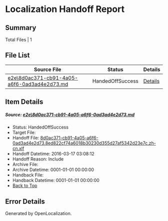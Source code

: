 # <a name='report-top'></a> Localization Handoff Report

## Summary
 Total Files | 1

## File List
 Source File | Status | Details 
 ----------- | ------ | ------- 
 [e2e\8d0ac371-cb91-4a05-a6f6-0ad3ad4e2d73.md](https://github.com/OpenLocalizationTest/oltest/blob/15d85ce63080190d5dad9983bdbfbf1c99f9732a/e2e/8d0ac371-cb91-4a05-a6f6-0ad3ad4e2d73.md) | HandedOffSuccess | [Details](#72b8c0bc3883a38f524c96e50ff07989671dc45d2)

## Item Details
##### <a name='72b8c0bc3883a38f524c96e50ff07989671dc45d2'></a> Source: [e2e\8d0ac371-cb91-4a05-a6f6-0ad3ad4e2d73.md](https://github.com/OpenLocalizationTest/oltest/blob/15d85ce63080190d5dad9983bdbfbf1c99f9732a/e2e/8d0ac371-cb91-4a05-a6f6-0ad3ad4e2d73.md)
* Status: HandedOffSuccess
* Target File: 
* Handoff File: [8d0ac371-cb91-4a05-a6f6-0ad3ad4e2d73.8ed822cf74a6018b30230d355d27af5342d23e7c.zh-cn.xlf](https://github.com/OpenLocalizationTestOrg/olhandoff/blob/22cbf8c43516f810c6b4f7a4bab4069008cdf372/ol-handoff/OpenLocalizationTestOrg/oltest.zh-cn/xinjiang/ht/8d0ac371-cb91-4a05-a6f6-0ad3ad4e2d73.8ed822cf74a6018b30230d355d27af5342d23e7c.zh-cn.xlf)
* Handoff Datetime: 2016-03-17 03:08:12
* Handoff Reason: Include
* Archive File: 
* Archive Datetime: 0001-01-01 00:00:00
* Handback File: 
* Handback Datetime: 0001-01-01 00:00:00
* [Back to Top](#report-top)


## Error Details

Generated by OpenLocalization.
